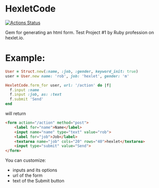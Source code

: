 # HexletCode

[![Actions Status](https://github.com/nightlord189/rails-project-63/actions/workflows/hexlet-check.yml/badge.svg)](https://github.com/nightlord189/rails-project-63/actions)

Gem for generating an html form. Test Project #1 by Ruby profession on hexlet.io.

# Example:
```ruby
User = Struct.new(:name, :job, :gender, keyword_init: true)
user = User.new name: 'rob', job: 'hexlet', gender: 'm'

HexletCode.form_for user, url: '/action' do |f|
  f.input :name
  f.input :job, as: :text
  f.submit 'Send'
end
```

will return
```html
<form action="/action" method="post">
    <label for="name">Name</label>
    <input name="name" type="text" value="rob">
    <label for="job">Job</label>
    <textarea name="job" cols="20" rows="40">hexlet</textarea>
    <input type="submit" value="Send">
</form>
```
You can customize:
+ inputs and its options
+ url of the form
+ text of the Submit button
